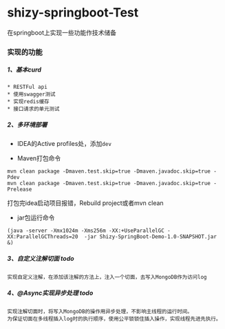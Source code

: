 # shizy-springboot-Test

在springboot上实现一些功能作技术储备

### 实现的功能

##### 1、基本curd
```
* RESTFul api
* 使用swagger测试
* 实现redis缓存
* 接口请求的单元测试
```

##### 2、多环境部署

* IDEA的Active profiles处，添加`dev`

* Maven打包命令
```
mvn clean package -Dmaven.test.skip=true -Dmaven.javadoc.skip=true -Pdev
mvn clean package -Dmaven.test.skip=true -Dmaven.javadoc.skip=true -Prelease
```
打包完idea启动项目报错，Rebuild project或者mvn clean

* jar包运行命令
```
(java -server -Xmx1024m -Xms256m -XX:+UseParallelGC -XX:ParallelGCThreads=20  -jar Shizy-SpringBoot-Demo-1.0-SNAPSHOT.jar &)
```

##### 3、自定义注解切面 todo
```
实现自定义注解，在添加该注解的方法上，注入一个切面，去写入MongoDB作为访问log
```

##### 4、@Async实现异步处理 todo
```
实现注解切面时，将写入MongoDB的操作用异步处理，不影响主线程的运行时间。
为保证切面在多线程插入log时的执行顺序，使用公平锁锁住插入操作，实现线程先进先执行。
```

<br>
<br>
<br>
<br>
<br>
<br>
<br>
<br>